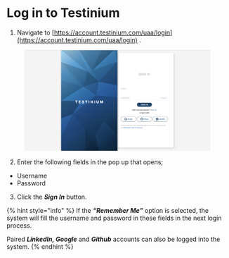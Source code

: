 # Log in to Testinium

1. Navigate to [https://account.testinium.com/uaa/login](https://account.testinium.com/uaa/login) .

<figure><img src="../../.gitbook/assets/Screenshot 2025-01-31 at 08.26.31.png" alt=""><figcaption></figcaption></figure>

2. Enter the following fields in the pop up that opens;

* Username
* Password

3. Click the _**Sign In**_ button.

{% hint style="info" %}
If the _**“Remember Me”**_ option is selected, the system will fill the username and password in these fields in the next login process.

Paired _**LinkedIn, Google**_ and _**Github**_ accounts can also be logged into the system.
{% endhint %}

